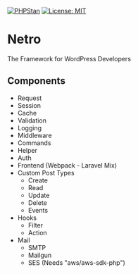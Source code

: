 [![PHPStan](https://img.shields.io/badge/PHPStan-enabled-brightgreen.svg?style=flat)](https://github.com/phpstan/phpstan)
[![License: MIT](https://img.shields.io/badge/License-MIT-yellow.svg)](https://opensource.org/licenses/MIT)

# Netro
The Framework for WordPress Developers

## Components

- Request
- Session
- Cache
- Validation
- Logging
- Middleware
- Commands
- Helper
- Auth
- Frontend (Webpack - Laravel Mix) 
- Custom Post Types
  - Create
  - Read
  - Update
  - Delete
  - Events
- Hooks
  - Filter
  - Action
- Mail
  - SMTP
  - Mailgun
  - SES (Needs "aws/aws-sdk-php")
